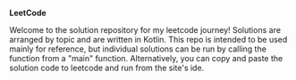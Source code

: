 **LeetCode**

Welcome to the solution repository for my leetcode journey! Solutions are arranged by topic and are written in Kotlin.
This repo is intended to be used mainly for reference, but individual solutions can be run by calling the function
from a "main" function. Alternatively, you can
copy and paste the solution code to leetcode and run from the site's ide.